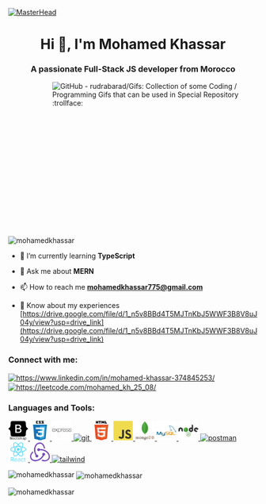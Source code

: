 [![MasterHead](https://media.licdn.com/dms/image/D4D16AQFuYn0MuTWEew/profile-displaybackgroundimage-shrink_350_1400/0/1701386129770?e=1707955200&v=beta&t=RxTYK8t7ipZOVjVGPsLjhYhWAICQxBVfCAcl8WAI_Us)](https://github.com/MohamedKhassar)
<h1 align="center">Hi 👋, I'm Mohamed Khassar</h1>
<h3 align="center">A passionate Full-Stack JS developer from Morocco</h3>
<img align="right" width:"400" src="https://camo.githubusercontent.com/a4c584bce1c41271485d28f92aaf9f581b3c88b68ca723b6edfd58b4ba988c2b/68747470733a2f2f63646e2e6472696262626c652e636f6d2f75736572732f313138373833362f73637265656e73686f74732f363533393432392f70726f6772616d65722e676966" jsaction="VQAsE" class="sFlh5c pT0Scc iPVvYb" style="max-width: 800px; height: 311px; margin: 0px; width: 415px;" alt="GitHub - rudrabarad/Gifs: Collection of some Coding / Programming Gifs that  can be used in Special Repository :trollface:" jsname="kn3ccd">
<p align="left"> <img src="https://komarev.com/ghpvc/?username=mohamedkhassar&label=Profile%20views&color=0e75b6&style=flat" alt="mohamedkhassar" /> </p>

- 🌱 I’m currently learning **TypeScript**

- 💬 Ask me about **MERN**

- 📫 How to reach me **mohamedkhassar775@gmail.com**

- 📄 Know about my experiences [https://drive.google.com/file/d/1_n5v8BBd4T5MJTnKbJ5WWF3B8V8uJ04y/view?usp=drive_link](https://drive.google.com/file/d/1_n5v8BBd4T5MJTnKbJ5WWF3B8V8uJ04y/view?usp=drive_link)

<h3 align="left">Connect with me:</h3>
<p align="left">
<a href="https://linkedin.com/in/https://www.linkedin.com/in/mohamed-khassar-374845253/" target="blank"><img align="center" src="https://raw.githubusercontent.com/rahuldkjain/github-profile-readme-generator/master/src/images/icons/Social/linked-in-alt.svg" alt="https://www.linkedin.com/in/mohamed-khassar-374845253/" height="30" width="40" /></a>
<a href="https://www.leetcode.com/https://leetcode.com/mohamed_kh_25_08/" target="blank"><img align="center" src="https://raw.githubusercontent.com/rahuldkjain/github-profile-readme-generator/master/src/images/icons/Social/leet-code.svg" alt="https://leetcode.com/mohamed_kh_25_08/" height="30" width="40" /></a>
</p>

<h3 align="left">Languages and Tools:</h3>
<p align="left"> <a href="https://getbootstrap.com" target="_blank" rel="noreferrer"> <img src="https://raw.githubusercontent.com/devicons/devicon/master/icons/bootstrap/bootstrap-plain-wordmark.svg" alt="bootstrap" width="40" height="40"/> </a> <a href="https://www.w3schools.com/css/" target="_blank" rel="noreferrer"> <img src="https://raw.githubusercontent.com/devicons/devicon/master/icons/css3/css3-original-wordmark.svg" alt="css3" width="40" height="40"/> </a> <a href="https://expressjs.com" target="_blank" rel="noreferrer"> <img src="https://raw.githubusercontent.com/devicons/devicon/master/icons/express/express-original-wordmark.svg" alt="express" width="40" height="40"/> </a> <a href="https://git-scm.com/" target="_blank" rel="noreferrer"> <img src="https://www.vectorlogo.zone/logos/git-scm/git-scm-icon.svg" alt="git" width="40" height="40"/> </a> <a href="https://www.w3.org/html/" target="_blank" rel="noreferrer"> <img src="https://raw.githubusercontent.com/devicons/devicon/master/icons/html5/html5-original-wordmark.svg" alt="html5" width="40" height="40"/> </a> <a href="https://developer.mozilla.org/en-US/docs/Web/JavaScript" target="_blank" rel="noreferrer"> <img src="https://raw.githubusercontent.com/devicons/devicon/master/icons/javascript/javascript-original.svg" alt="javascript" width="40" height="40"/> </a> <a href="https://www.mongodb.com/" target="_blank" rel="noreferrer"> <img src="https://raw.githubusercontent.com/devicons/devicon/master/icons/mongodb/mongodb-original-wordmark.svg" alt="mongodb" width="40" height="40"/> </a> <a href="https://www.mysql.com/" target="_blank" rel="noreferrer"> <img src="https://raw.githubusercontent.com/devicons/devicon/master/icons/mysql/mysql-original-wordmark.svg" alt="mysql" width="40" height="40"/> </a> <a href="https://nodejs.org" target="_blank" rel="noreferrer"> <img src="https://raw.githubusercontent.com/devicons/devicon/master/icons/nodejs/nodejs-original-wordmark.svg" alt="nodejs" width="40" height="40"/> </a> <a href="https://postman.com" target="_blank" rel="noreferrer"> <img src="https://www.vectorlogo.zone/logos/getpostman/getpostman-icon.svg" alt="postman" width="40" height="40"/> </a> <a href="https://reactjs.org/" target="_blank" rel="noreferrer"> <img src="https://raw.githubusercontent.com/devicons/devicon/master/icons/react/react-original-wordmark.svg" alt="react" width="40" height="40"/> </a> <a href="https://redux.js.org" target="_blank" rel="noreferrer"> <img src="https://raw.githubusercontent.com/devicons/devicon/master/icons/redux/redux-original.svg" alt="redux" width="40" height="40"/> </a> <a href="https://tailwindcss.com/" target="_blank" rel="noreferrer"> <img src="https://www.vectorlogo.zone/logos/tailwindcss/tailwindcss-icon.svg" alt="tailwind" width="40" height="40"/> </a> </p>

<p><img align="left" src="https://github-readme-stats.vercel.app/api/top-langs?username=mohamedkhassar&show_icons=true&locale=en&layout=compact" alt="mohamedkhassar" /></p>

<p>&nbsp;<img align="center" src="https://github-readme-stats.vercel.app/api?username=mohamedkhassar&show_icons=true&locale=en" alt="mohamedkhassar" /></p>

<p><img align="center" src="https://github-readme-streak-stats.herokuapp.com/?user=mohamedkhassar&" alt="mohamedkhassar" /></p>
